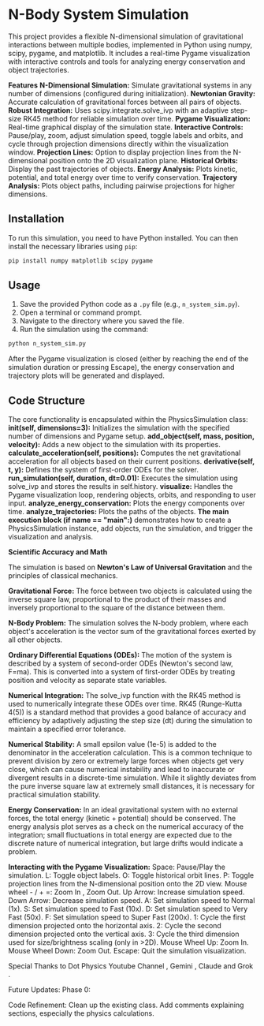 # N-Body System Simulation

This project provides a flexible N-dimensional simulation of gravitational interactions between multiple bodies, implemented in Python using numpy, scipy, pygame, and matplotlib. It includes a real-time Pygame visualization with interactive controls and tools for analyzing energy conservation and object trajectories.

**Features**
**N-Dimensional Simulation:** Simulate gravitational systems in any number of dimensions (configured during initialization).
**Newtonian Gravity:** Accurate calculation of gravitational forces between all pairs of objects.
**Robust Integration:** Uses scipy.integrate.solve_ivp with an adaptive step-size RK45 method for reliable simulation over time.
**Pygame Visualization:** Real-time graphical display of the simulation state.
**Interactive Controls:** Pause/play, zoom, adjust simulation speed, toggle labels and orbits, and cycle through projection dimensions directly within the visualization window.
**Projection Lines:** Option to display projection lines from the N-dimensional position onto the 2D visualization plane.
**Historical Orbits:** Display the past trajectories of objects.
**Energy Analysis:** Plots kinetic, potential, and total energy over time to verify conservation.
**Trajectory Analysis:** Plots object paths, including pairwise projections for higher dimensions.


## Installation

To run this simulation, you need to have Python installed. You can then install the necessary libraries using `pip`:

```bash
pip install numpy matplotlib scipy pygame
```

## Usage

1.  Save the provided Python code as a `.py` file (e.g., `n_system_sim.py`).
2.  Open a terminal or command prompt.
3.  Navigate to the directory where you saved the file.
4.  Run the simulation using the command:

```bash
python n_system_sim.py
```
After the Pygame visualization is closed (either by reaching the end of the simulation duration or pressing Escape), the energy conservation and trajectory plots will be generated and displayed.

## Code Structure
The core functionality is encapsulated within the PhysicsSimulation class:
**__init__(self, dimensions=3):** Initializes the simulation with the specified number of dimensions and Pygame setup.
**add_object(self, mass, position, velocity):** Adds a new object to the simulation with its properties.
**calculate_acceleration(self, positions):** Computes the net gravitational acceleration for all objects based on their current positions.
**derivative(self, t, y):** Defines the system of first-order ODEs for the solver.
**run_simulation(self, duration, dt=0.01):** Executes the simulation using solve_ivp and stores the results in self.history.
**visualize:** Handles the Pygame visualization loop, rendering objects, orbits, and responding to user input.
**analyze_energy_conservation:** Plots the energy components over time.
**analyze_trajectories:** Plots the paths of the objects.
**The main execution block (if __name__ == "__main__":)** demonstrates how to create a PhysicsSimulation instance, add objects, run the simulation, and trigger the visualization and analysis.


**Scientific Accuracy and Math**

The simulation is based on **Newton's Law of Universal Gravitation** and the principles of classical mechanics.

**Gravitational Force:** The force between two objects is calculated using the inverse square law, proportional to the product of their masses and inversely proportional to the square of the distance between them.

**N-Body Problem:** The simulation solves the N-body problem, where each object's acceleration is the vector sum of the gravitational forces exerted by all other objects.

**Ordinary Differential Equations (ODEs):** The motion of the system is described by a system of second-order ODEs (Newton's second law, F=ma). This is converted into a system of first-order ODEs by treating position and velocity as separate state variables.

**Numerical Integration:** The solve_ivp function with the RK45 method is used to numerically integrate these ODEs over time. RK45 (Runge-Kutta 4(5)) is a standard method that provides a good balance of accuracy and efficiency by adaptively adjusting the step size (dt) during the simulation to maintain a specified error tolerance.

**Numerical Stability:** A small epsilon value (1e-5) is added to the denominator in the acceleration calculation. This is a common technique to prevent division by zero or extremely large forces when objects get very close, which can cause numerical instability and lead to inaccurate or divergent results in a discrete-time simulation. While it slightly deviates from the pure inverse square law at extremely small distances, it is necessary for practical simulation stability.

**Energy Conservation:** In an ideal gravitational system with no external forces, the total energy (kinetic + potential) should be conserved. The energy analysis plot serves as a check on the numerical accuracy of the integration; small fluctuations in total energy are expected due to the discrete nature of numerical integration, but large drifts would indicate a problem.



**Interacting with the Pygame Visualization:**
Space: Pause/Play the simulation.
L: Toggle object labels.
O: Toggle historical orbit lines.
P: Toggle projection lines from the N-dimensional position onto the 2D view.
Mouse wheel - / +  =: Zoom In , Zoom Out.
Up Arrow: Increase simulation speed.
Down Arrow: Decrease simulation speed.
A: Set simulation speed to Normal (1x).
S: Set simulation speed to Fast (10x).
D: Set simulation speed to Very Fast (50x).
F: Set simulation speed to Super Fast (200x).
1: Cycle the first dimension projected onto the horizontal axis.
2: Cycle the second dimension projected onto the vertical axis.
3: Cycle the third dimension used for size/brightness scaling (only in >2D).
Mouse Wheel Up: Zoom In.
Mouse Wheel Down: Zoom Out.
Escape: Quit the simulation visualization.


Special Thanks to
Dot Physics Youtube Channel , Gemini , Claude and Grok .

Future Updates:
Phase 0: 

Code Refinement: Clean up the existing class. Add comments explaining sections, especially the physics calculations.
